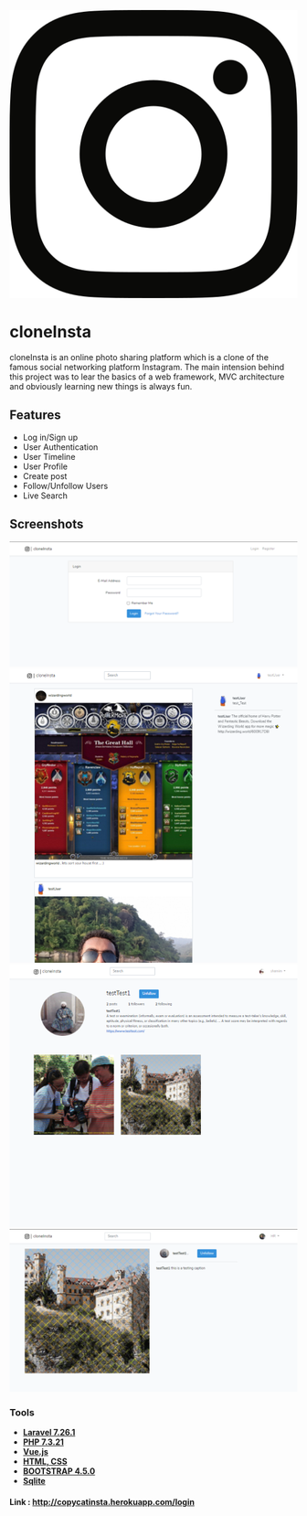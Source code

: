 
<p align = "center">
    <img src = "/public/svg/topInsta.logo.svg">
</p>

# cloneInsta

cloneInsta is an online photo sharing platform which is a clone of the famous social networking platform Instagram. The main intension behind this project was to lear the basics of a web framework, MVC architecture and obviously learning new things is always fun. 

## Features

- Log in/Sign up
- User Authentication
- User Timeline
- User Profile
- Create post
- Follow/Unfollow Users 
- Live Search

## Screenshots
<p align = "center">
    <img src = "login.PNG">
    <img src = "timeline.PNG">
    <img src = "others_profile.PNG">
    <img src = "post.PNG">
</p>

### Tools

- **[Laravel 7.26.1](https://laravel.com/)**
- **[PHP 7.3.21 ](https://www.php.net/)**
- **[Vue.js ](https://vuejs.org/)**
- **[HTML, CSS ](https://html.com/)**
- **[BOOTSTRAP 4.5.0 ](https://getbootstrap.com/)**
- **[Sqlite ](https://www.sqlite.org/index.html)**

#### Link : http://copycatinsta.herokuapp.com/login
